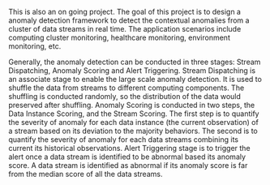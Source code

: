 This is also an on going project. The goal of this project is to design a anomaly detection framework to detect the contextual anomalies from a cluster of data streams in real time. The application scenarios include computing cluster monitoring, healthcare monitoring, environment monitoring, etc.

Generally, the anomaly detection can be conducted in three stages: Stream Dispatching, Anomaly Scoring and Alert Triggering. Stream Dispatching is an associate stage to enable the large scale anomaly detection. It is used to shuffle the data from streams to different computing components. The shuffling is conducted randomly, so the distribution of the data would preserved after shuffling. Anomaly Scoring is conducted in two steps, the Data Instance Scoring, and the Stream Scoring. The first step is to quantify the severity of anomaly for each data instance (the current observation) of a stream based on its deviation to the majority behaviors. The second is to quantify the severity of anomaly for each data streams combining its current its historical observations. Alert Triggering stage is to trigger the alert once a data stream is identified to be abnormal based its anomaly score. A data stream is identified as abnormal if its anomaly score is far from the median score of all the data streams. 
